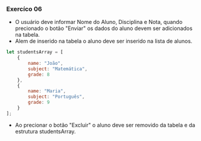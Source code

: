 ### Exercíco 06

- O usuário deve informar Nome do Aluno, Disciplina e Nota, quando precionado o botão "Enviar" os dados do aluno devem ser adicionados na tabela.
- Alem de inserido na tabela o aluno deve ser inserido na lista de alunos.
```javascript
let studentsArray = [
    {
        name: "João",
        subject: "Matemática",
        grade: 8
    },
    {
        name: "Maria",
        subject: "Português",
        grade: 9
    }
];
```
- Ao precionar o botão "Excluir" o aluno deve ser removido da tabela e da estrutura studentsArray.